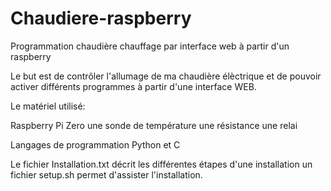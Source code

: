 # Chaudiere-raspberry
Programmation chaudière chauffage par interface web à partir d'un raspberry  

Le but est de contrôler l'allumage de ma chaudière élèctrique et de pouvoir activer différents programmes à partir d'une interface WEB.

Le matériel utilisé:

Raspberry Pi Zero
une sonde de température
une résistance
une relai

Langages de programmation
Python et C


Le fichier Installation.txt décrit les différentes étapes d'une installation
un fichier setup.sh permet d'assister l'installation.






